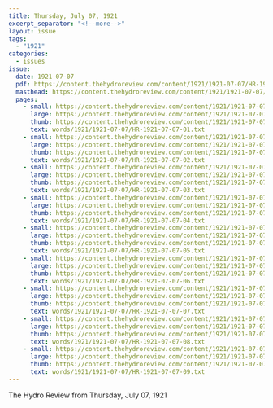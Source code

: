 ```yaml
---
title: Thursday, July 07, 1921
excerpt_separator: "<!--more-->"
layout: issue
tags:
  - "1921"
categories:
  - issues
issue:
  date: 1921-07-07
  pdf: https://content.thehydroreview.com/content/1921/1921-07-07/HR-1921-07-07.pdf
  masthead: https://content.thehydroreview.com/content/1921/1921-07-07/masthead/HR-1921-07-07.jpg
  pages:
    - small: https://content.thehydroreview.com/content/1921/1921-07-07/small/HR-1921-07-07-01.jpg
      large: https://content.thehydroreview.com/content/1921/1921-07-07/large/HR-1921-07-07-01.jpg
      thumb: https://content.thehydroreview.com/content/1921/1921-07-07/thumbnails/HR-1921-07-07-01.jpg
      text: words/1921/1921-07-07/HR-1921-07-07-01.txt
    - small: https://content.thehydroreview.com/content/1921/1921-07-07/small/HR-1921-07-07-02.jpg
      large: https://content.thehydroreview.com/content/1921/1921-07-07/large/HR-1921-07-07-02.jpg
      thumb: https://content.thehydroreview.com/content/1921/1921-07-07/thumbnails/HR-1921-07-07-02.jpg
      text: words/1921/1921-07-07/HR-1921-07-07-02.txt
    - small: https://content.thehydroreview.com/content/1921/1921-07-07/small/HR-1921-07-07-03.jpg
      large: https://content.thehydroreview.com/content/1921/1921-07-07/large/HR-1921-07-07-03.jpg
      thumb: https://content.thehydroreview.com/content/1921/1921-07-07/thumbnails/HR-1921-07-07-03.jpg
      text: words/1921/1921-07-07/HR-1921-07-07-03.txt
    - small: https://content.thehydroreview.com/content/1921/1921-07-07/small/HR-1921-07-07-04.jpg
      large: https://content.thehydroreview.com/content/1921/1921-07-07/large/HR-1921-07-07-04.jpg
      thumb: https://content.thehydroreview.com/content/1921/1921-07-07/thumbnails/HR-1921-07-07-04.jpg
      text: words/1921/1921-07-07/HR-1921-07-07-04.txt
    - small: https://content.thehydroreview.com/content/1921/1921-07-07/small/HR-1921-07-07-05.jpg
      large: https://content.thehydroreview.com/content/1921/1921-07-07/large/HR-1921-07-07-05.jpg
      thumb: https://content.thehydroreview.com/content/1921/1921-07-07/thumbnails/HR-1921-07-07-05.jpg
      text: words/1921/1921-07-07/HR-1921-07-07-05.txt
    - small: https://content.thehydroreview.com/content/1921/1921-07-07/small/HR-1921-07-07-06.jpg
      large: https://content.thehydroreview.com/content/1921/1921-07-07/large/HR-1921-07-07-06.jpg
      thumb: https://content.thehydroreview.com/content/1921/1921-07-07/thumbnails/HR-1921-07-07-06.jpg
      text: words/1921/1921-07-07/HR-1921-07-07-06.txt
    - small: https://content.thehydroreview.com/content/1921/1921-07-07/small/HR-1921-07-07-07.jpg
      large: https://content.thehydroreview.com/content/1921/1921-07-07/large/HR-1921-07-07-07.jpg
      thumb: https://content.thehydroreview.com/content/1921/1921-07-07/thumbnails/HR-1921-07-07-07.jpg
      text: words/1921/1921-07-07/HR-1921-07-07-07.txt
    - small: https://content.thehydroreview.com/content/1921/1921-07-07/small/HR-1921-07-07-08.jpg
      large: https://content.thehydroreview.com/content/1921/1921-07-07/large/HR-1921-07-07-08.jpg
      thumb: https://content.thehydroreview.com/content/1921/1921-07-07/thumbnails/HR-1921-07-07-08.jpg
      text: words/1921/1921-07-07/HR-1921-07-07-08.txt
    - small: https://content.thehydroreview.com/content/1921/1921-07-07/small/HR-1921-07-07-09.jpg
      large: https://content.thehydroreview.com/content/1921/1921-07-07/large/HR-1921-07-07-09.jpg
      thumb: https://content.thehydroreview.com/content/1921/1921-07-07/thumbnails/HR-1921-07-07-09.jpg
      text: words/1921/1921-07-07/HR-1921-07-07-09.txt
---
```


The Hydro Review from Thursday, July 07, 1921

<!--more-->

